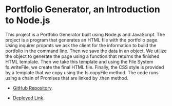 # Portfolio Generator, an Introduction to Node.js

This project is a Portfolio Generator built using Node.js and JavaScript. The project is a program that generates an HTML file with the portfolio page. Using inquirer propmts we ask the client for the information to build the portfolio in the command line. Then we save the data in an object. We utilize the object to generate the page using a function that returns the finished HTML template. Then we take this template and using the File System fs.writeFile, we create the final HTML file. Finally, the CSS style is provided by a template that we copy using the fs.copyFile method. The code runs using a chain of Promises that are linked by .then method.


- [GitHub Repository](https://github.com/AlexJCturbo/portfolio-generator).

- [Deployed Link](https://alexjcturbo.github.io/portfolio-generator/).
